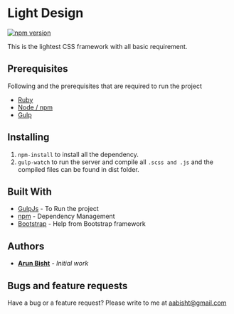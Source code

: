 # Light Design
[![npm version](https://img.shields.io/npm/v/light-design.svg)](https://www.npmjs.com/package/light-design)

This is the lightest CSS framework with all basic requirement.

## Prerequisites

Following and the prerequisites that are required to run the project

- [Ruby](https://www.ruby-lang.org/)
- [Node / npm](https://nodejs.org/)
- [Gulp](https://gulpjs.com/)

## Installing

1.  `npm-install` to install all the dependency.
2.  `gulp-watch` to run the server and compile all `.scss and .js` and the compiled files can be found in dist folder.

## Built With

* [GulpJs](https://gulpjs.com/) - To Run the project
* [npm](https://www.npmjs.com/) - Dependency Management
* [Bootstrap](https://getbootstrap.com/docs/3.3/css/) - Help from Bootstrap framework

## Authors

* **[Arun Bisht](https://github.com/aabisht/)** - *Initial work*

## Bugs and feature requests
Have a bug or a feature request? Please write to me at [aabisht@gmail.com](mailto:aabisht@gmail.com)